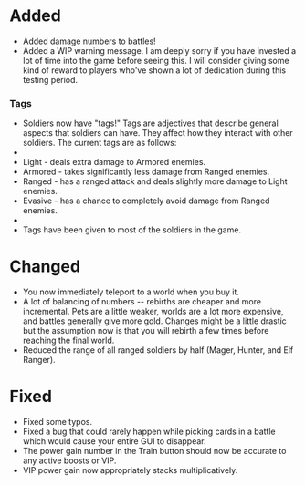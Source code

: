 # Added
- Added damage numbers to battles!
- Added a WIP warning message. I am deeply sorry if you have invested a lot of time into the game before seeing this. I will consider giving some kind of reward to players who've shown a lot of dedication during this testing period.
### Tags
- Soldiers now have "tags!" Tags are adjectives that describe general aspects that soldiers can have. They affect how they interact with other soldiers. The current tags are as follows:
- 
- Light - deals extra damage to Armored enemies.
- Armored - takes significantly less damage from Ranged enemies.
- Ranged - has a ranged attack and deals slightly more damage to Light enemies.
- Evasive - has a chance to completely avoid damage from Ranged enemies.
- 
- Tags have been given to most of the soldiers in the game.
# Changed
- You now immediately teleport to a world when you buy it.
- A lot of balancing of numbers -- rebirths are cheaper and more incremental. Pets are a little weaker, worlds are a lot more expensive, and battles generally give more gold. Changes might be a little drastic but the assumption now is that you will rebirth a few times before reaching the final world.
- Reduced the range of all ranged soldiers by half (Mager, Hunter, and Elf Ranger).
# Fixed
- Fixed some typos.
- Fixed a bug that could rarely happen while picking cards in a battle which would cause your entire GUI to disappear.
- The power gain number in the Train button should now be accurate to any active boosts or VIP.
- VIP power gain now appropriately stacks multiplicatively.